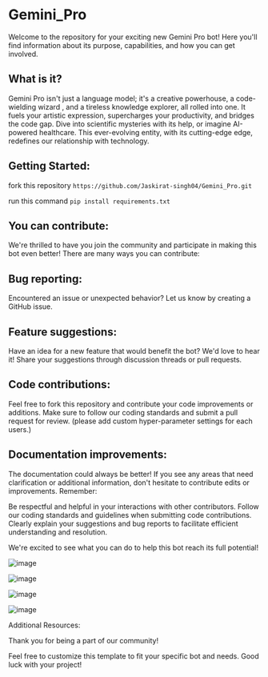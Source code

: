 # Gemini_Pro
Welcome to the repository for your exciting new Gemini Pro bot! Here you'll find information about its purpose, capabilities, and how you can get involved.

## What is it?
Gemini Pro isn't just a language model; it's a creative powerhouse, a code-wielding wizard , and a tireless knowledge explorer, all rolled into one. It fuels your artistic expression, supercharges your productivity, and bridges the code gap. Dive into scientific mysteries with its help, or imagine AI-powered healthcare. This ever-evolving entity, with its cutting-edge edge, redefines our relationship with technology.

## Getting Started:
fork this repository 
```https://github.com/Jaskirat-singh04/Gemini_Pro.git```

run this command
```pip install requirements.txt```

## You can contribute:

We're thrilled to have you join the community and participate in making this bot even better! There are many ways you can contribute:

## Bug reporting:
Encountered an issue or unexpected behavior? Let us know by creating a GitHub issue.

## Feature suggestions:
Have an idea for a new feature that would benefit the bot? We'd love to hear it! Share your suggestions through discussion threads or pull requests.

## Code contributions:
Feel free to fork this repository and contribute your code improvements or additions. Make sure to follow our coding standards and submit a pull request for review.
(please add custom hyper-parameter settings for each users.)

## Documentation improvements: 
The documentation could always be better! If you see any areas that need clarification or additional information, don't hesitate to contribute edits or improvements.
Remember:

Be respectful and helpful in your interactions with other contributors.
Follow our coding standards and guidelines when submitting code contributions.
Clearly explain your suggestions and bug reports to facilitate efficient understanding and resolution.

We're excited to see what you can do to help this bot reach its full potential!

![image](https://github.com/Jaskirat-singh04/Gemini_Pro/assets/83869412/bdf267b6-20f3-4371-a28e-36a18359a754)

![image](https://github.com/Jaskirat-singh04/Gemini_Pro/assets/83869412/7d9b5c00-7c1c-4ec2-9c3e-e782d2b2f157)

![image](https://github.com/Jaskirat-singh04/Gemini_Pro/assets/83869412/feba3047-6d7b-448b-8816-8ec8944658af)

![image](https://github.com/Jaskirat-singh04/Gemini_Pro/assets/83869412/29e77d34-eafb-42eb-a486-2faedce66001)



Additional Resources:

Thank you for being a part of our community!

Feel free to customize this template to fit your specific bot and needs. Good luck with your project!
